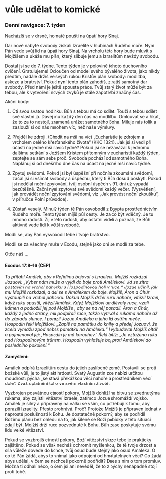 # vůle udělat to komické

### Denní navigace: 7. týden

Nacházíš se v drsné, hornaté poušti na úpatí hory Sinaj.

Dar nově nabyté svobody získali Izraelité v hlubinách Rudého moře. Nyní Pán vede svůj lid na úpatí hory Sinaj. Na vrcholu této hory bude mluvit s Mojžíšem a ukáže mu plán, který slibuje jemu a Izraelitům navždy  svobodu.

Dostal jsi se do 7. týdne. Tento týden je v polovině tohoto duchovního cvičení. Gratulujeme! Odloučen od model svého bývalého života, jako nikdy předtím, nadále držíš ve svých rukou Kristův plán svobody: modlitba, askeze a bratrství. Pokud nyní tento plán zahodíš, ztratíš samotný dar svobody. Před námi je ještě spousta práce. Tvůj starý život může být za tebou, ale k vytvoření nových zvyků je stále zapotřebí značný čas.

Akční body:
1. Cti svou svatou hodinku. Bůh s tebou má co sdílet. Touží s tebou sdílet své vlastní já. Dávej mu každý den čas na modlitbu. Omlouvat se a říkat, že to za to nestojí, znamená urážet samotného Boha. Miluje nás tolik a zaslouží si od nás mnohem víc, než naše výmluvy.

2. Přejděi ke zdroji. (Chodit na mši na víc) „Eucharistie je zdrojem a vrcholem celého křesťanského života“ (KKC 1324). Jak jsi si vedl při účasti na jedné mši navíc týdně? Pokud jsi se nezavázal k jednomu dalšímu setkání s Ježíšem Kristem přítomným v eucharistii každý týden, zeptejte se sám sebe proč. Svoboda pochází od samotného Boha. Naplánuj si od dnešního dne čas na účast na jedné mši navíc týdně.

3. Zpytuj svědomí. Pokud jsi byl úspěšní při nočním zkoumání svědomí, začal jsi si všímat svobody a úspěchu, který ti Bůh dosud poskytl. Pokud jsi nedělal noční zpytování, tvůj osobní úspěch v 91. dni už vypadá bezútěšně. Začni nyní zpytovat své svědomí každý večer. (Vysvětlení, jak provádět noční zpytování svědomí, viz „Jak provést noční zkoušku“, v příručce Polní průvodce).

4. Zůstaň veselý. Minulý týden tě Pán osvobodil z Egypta prostřednictvím Rudého moře. Tento týden míjíš půl cesty. Je za co být vděčný. Je tu mnoho radosti. Žij v této radosti, aby ostatní viděli a poznali, že Bůh aktivně vede lidi k větší svobodě.

Modli se, aby Pán vysvobodil tebe i tvoje bratrstvo.

Modli se za všechny muže v Exodu, stejně jako oni se modlí za tebe.

Otče náš …


#### Exodus 17:8–16 (ČEP)
*Tu přitáhl Amálek, aby v Refídimu bojoval s Izraelem. Mojžíš rozkázal Jozuovi: „Vyber nám muže a vyjdi do boje proti Amálekovi. Já se zítra postavím na vrchol pahorku s Hospodinovou holí v ruce.“ Jozue učinil, jak mu Mojžíš rozkázal, a dal se s Amálekem do boje. Mojžíš, Áron a Chúr vystoupili na vrchol pahorku. Dokud Mojžíš držel ruku nahoře, vítězil Izrael, když ruku spustil, vítězil Amálek. Když Mojžíšovi umdlévaly ruce, vzali kámen a podložili jej pod Mojžíše , aby se na něj posadil. Áron a Chúr, každý z jedné strany, mu podpírali ruce, takže vytrval s rukama nahoře až do západu slunce. I porazil Jozue Amáleka a jeho lid ostřím meče. Hospodin řekl Mojžíšovi: „Zapiš na památku do knihy a předej Jozuovi, že zcela vymažu zpod nebes památku na Amáleka.“ I vybudoval Mojžíš oltář a pojmenoval jej: ‚Hospodin je má korouhev.‘ Řekl totiž: „Je vztažena ruka nad Hospodinovým trůnem. Hospodin vyhlašuje boj proti Amálekovi do posledního pokolení.“*

#### Zamyšlení:
Amálek odpírá Izraelitům cestu do jejich zaslíbené země. Postavili se proti božské vůli, je to jistý akt hrdosti. Svatý Augustin zde nabízí určitou moudrost: pýcha „se stává překážkou věcí nahoře a prostředníkem věcí dole“. Zvaž uplatnění toho ve svém vlastním životě.

Vyzbrojen posvátnou ctností pokory, Mojžíš dohlíží na bitvu se zvednutýma rukama, aby zajistil vítězství Izraele, zatímco Jozue shromáždí vojsko. Amálek je silný a připravený na válku se vším, co potřebují k tomu, aby porazili Izraelity. Přesto prohrává. Proč? Protože Mojžíš je připraven jednat v naprosté poslušnosti k Bohu. Je dostatečně pokorný, aby se podřídil Božímu plánu bez ohledu na to, jak šílené se Boží pobídky v této situaci zdají být. Mojžíš drží ruce pozvednuté k Bohu. Bůh zase poskytuje svému lidu velké vítězství.

Pokud se vyzbrojíš ctností pokory, Boží vítězství skrze tebe je prakticky zajištěno. Pokud se však necháš ochromit myšlenkou, že tě tvoje drzost a síla vůleže dovede do konce, tvůj osud bude stejný jako osud Amáleka. O co tě Pán žádá, abys to vnímal jako odpojení od hmatatelných věcí? Co žádá abys udělal, v čem se nechceš pokorně podřídit? Dnes s ním o tom promluv. Možná ti odhalí něco, o čem jsi ani nevěděl, že to z pýchy nenápadně stojí proti tobě.
